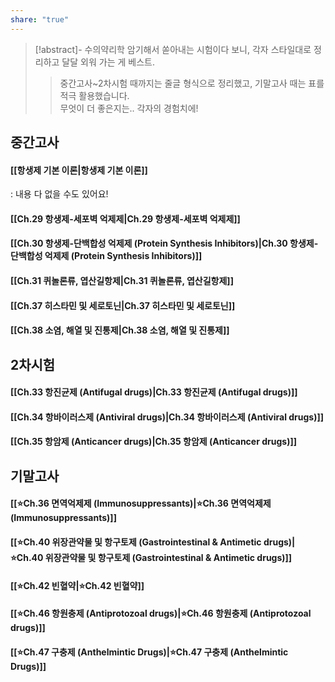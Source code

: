 ```yaml
---
share: "true"
---
```


>[!abstract]- 수의약리학
>암기해서 쏟아내는 시험이다 보니, 각자 스타일대로 정리하고 달달 외워 가는 게 베스트.<br>
>
>>중간고사~2차시험 때까지는 줄글 형식으로 정리했고, 기말고사 때는 표를 적극 활용했습니다.<br>
>무엇이 더 좋은지는.. 각자의 경험치에! 

## 중간고사

#### [[항생제 기본 이론|항생제 기본 이론]]

: 내용 다 없을 수도 있어요!

#### [[Ch.29 항생제-세포벽 억제제|Ch.29 항생제-세포벽 억제제]]

#### [[Ch.30 항생제-단백합성 억제제 (Protein Synthesis Inhibitors)|Ch.30 항생제-단백합성 억제제 (Protein Synthesis Inhibitors)]]

#### [[Ch.31 퀴놀론류, 엽산길항제|Ch.31 퀴놀론류, 엽산길항제]]

#### [[Ch.37 히스타민 및 세로토닌|Ch.37 히스타민 및 세로토닌]]

#### [[Ch.38 소염, 해열 및 진통제|Ch.38 소염, 해열 및 진통제]]

## 2차시험

#### [[Ch.33 항진균제 (Antifugal drugs)|Ch.33 항진균제 (Antifugal drugs)]]

#### [[Ch.34 항바이러스제 (Antiviral drugs)|Ch.34 항바이러스제 (Antiviral drugs)]]

#### [[Ch.35 항암제 (Anticancer drugs)|Ch.35 항암제 (Anticancer drugs)]]

## 기말고사

#### [[⭐Ch.36  면역억제제 (Immunosuppressants)|⭐Ch.36  면역억제제 (Immunosuppressants)]]

#### [[⭐Ch.40 위장관약물 및 항구토제 (Gastrointestinal & Antimetic drugs)|⭐Ch.40 위장관약물 및 항구토제 (Gastrointestinal & Antimetic drugs)]]

#### [[⭐Ch.42 빈혈약|⭐Ch.42 빈혈약]]

#### [[⭐Ch.46 항원충제 (Antiprotozoal drugs)|⭐Ch.46 항원충제 (Antiprotozoal drugs)]]

#### [[⭐Ch.47 구충제 (Anthelmintic Drugs)|⭐Ch.47 구충제 (Anthelmintic Drugs)]]